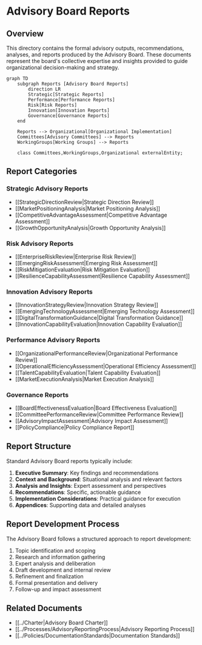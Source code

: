 # Advisory Board Reports

## Overview

This directory contains the formal advisory outputs, recommendations, analyses, and reports produced by the Advisory Board. These documents represent the board's collective expertise and insights provided to guide organizational decision-making and strategy.

```mermaid
graph TD
    subgraph Reports [Advisory Board Reports]
        direction LR
        Strategic[Strategic Reports]
        Performance[Performance Reports]
        Risk[Risk Reports]
        Innovation[Innovation Reports]
        Governance[Governance Reports]
    end

    Reports --> Organizational[Organizational Implementation]
    Committees[Advisory Committees] --> Reports
    WorkingGroups[Working Groups] --> Reports
    
    class Committees,WorkingGroups,Organizational externalEntity;
```

## Report Categories

### Strategic Advisory Reports
- [[StrategicDirectionReview|Strategic Direction Review]]
- [[MarketPositioningAnalysis|Market Positioning Analysis]]
- [[CompetitiveAdvantageAssessment|Competitive Advantage Assessment]]
- [[GrowthOpportunityAnalysis|Growth Opportunity Analysis]]

### Risk Advisory Reports
- [[EnterpriseRiskReview|Enterprise Risk Review]]
- [[EmergingRiskAssessment|Emerging Risk Assessment]]
- [[RiskMitigationEvaluation|Risk Mitigation Evaluation]]
- [[ResilienceCapabilityAssessment|Resilience Capability Assessment]]

### Innovation Advisory Reports
- [[InnovationStrategyReview|Innovation Strategy Review]]
- [[EmergingTechnologyAssessment|Emerging Technology Assessment]]
- [[DigitalTransformationGuidance|Digital Transformation Guidance]]
- [[InnovationCapabilityEvaluation|Innovation Capability Evaluation]]

### Performance Advisory Reports
- [[OrganizationalPerformanceReview|Organizational Performance Review]]
- [[OperationalEfficiencyAssessment|Operational Efficiency Assessment]]
- [[TalentCapabilityEvaluation|Talent Capability Evaluation]]
- [[MarketExecutionAnalysis|Market Execution Analysis]]

### Governance Reports
- [[BoardEffectivenessEvaluation|Board Effectiveness Evaluation]]
- [[CommitteePerformanceReview|Committee Performance Review]]
- [[AdvisoryImpactAssessment|Advisory Impact Assessment]]
- [[PolicyCompliance|Policy Compliance Report]]

## Report Structure

Standard Advisory Board reports typically include:

1. **Executive Summary**: Key findings and recommendations
2. **Context and Background**: Situational analysis and relevant factors
3. **Analysis and Insights**: Expert assessment and perspectives
4. **Recommendations**: Specific, actionable guidance
5. **Implementation Considerations**: Practical guidance for execution
6. **Appendices**: Supporting data and detailed analyses

## Report Development Process

The Advisory Board follows a structured approach to report development:

1. Topic identification and scoping
2. Research and information gathering
3. Expert analysis and deliberation
4. Draft development and internal review
5. Refinement and finalization
6. Formal presentation and delivery
7. Follow-up and impact assessment

## Related Documents

- [[../Charter|Advisory Board Charter]]
- [[../Processes/AdvisoryReportingProcess|Advisory Reporting Process]]
- [[../Policies/DocumentationStandards|Documentation Standards]] 